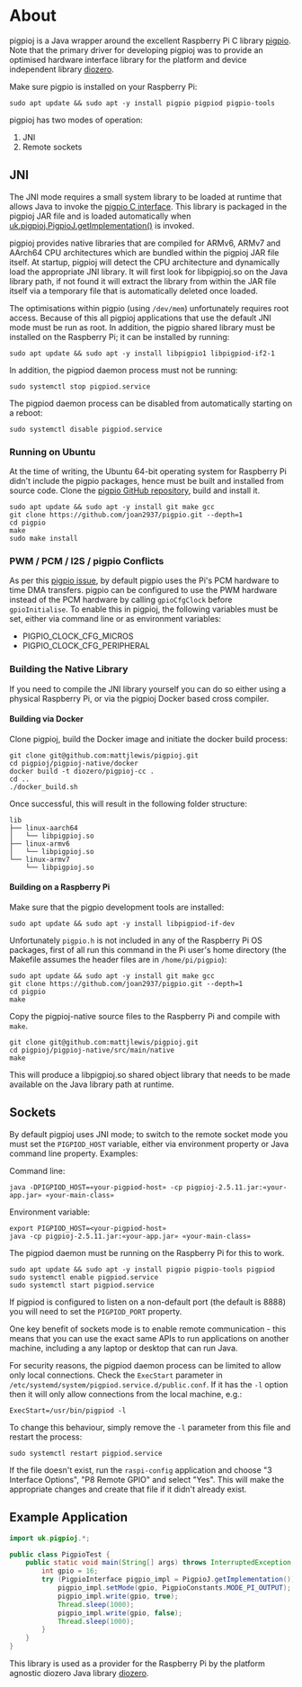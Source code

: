 # About

pigpioj is a Java wrapper around the excellent Raspberry Pi C library [pigpio](http://abyz.me.uk/rpi/pigpio/).
Note that the primary driver for developing pigpioj was to provide an optimised hardware interface
library for the platform and device independent library [diozero](http://www.diozero.com).

Make sure pigpio is installed on your Raspberry Pi:

```shell
sudo apt update && sudo apt -y install pigpio pigpiod pigpio-tools
```

pigpioj has two modes of operation:

1. JNI
1. Remote sockets

## JNI

The JNI mode requires a small system library to be loaded at runtime that allows Java to invoke the
[pigpio C interface](http://abyz.me.uk/rpi/pigpio/cif.html). This library is packaged in the pigpioj
JAR file and is loaded automatically when [uk.pigpioj.PigpioJ.getImplementation()](https://github.com/mattjlewis/pigpioj/blob/3e274d46892d58e4be38d454c031d50a4e31ef81/pigpioj-java/src/main/java/uk/pigpioj/PigpioJ.java#L9)
is invoked.

pigpioj provides native libraries that are compiled for ARMv6, ARMv7 and AArch64 CPU architectures
which are bundled within the pigpioj JAR file itself. At startup, pigpioj will detect the CPU
architecture and dynamically load the appropriate JNI library. It will first look for libpigpioj.so
on the Java library path, if not found it will extract the library from within the JAR file itself
via a temporary file that is automatically deleted once loaded.

The optimisations within pigpio (using `/dev/mem`) unfortunately requires root access.
Because of this all pigpioj applications that use the default JNI mode must be run as root.
In addition, the pigpio shared library must be installed on the Raspberry Pi; it can be installed by
running:

```shell
sudo apt update && sudo apt -y install libpigpio1 libpigpiod-if2-1
```

In addition, the pigpiod daemon process must not be running:

```shell
sudo systemctl stop pigpiod.service
```

The pigpiod daemon process can be disabled from automatically starting on a reboot:

```shell
sudo systemctl disable pigpiod.service
```

### Running on Ubuntu

At the time of writing, the Ubuntu 64-bit operating system for Raspberry Pi didn't include the
pigpio packages, hence must be built and installed from source code.
Clone the [pigpio GitHub repository](https://github.com/joan2937/pigpio), build and install it.

```shell
sudo apt update && sudo apt -y install git make gcc
git clone https://github.com/joan2937/pigpio.git --depth=1
cd pigpio
make
sudo make install
```

### PWM / PCM / I2S / pigpio Conflicts

As per this [pigpio issue](https://github.com/joan2937/pigpio/issues/87), by default pigpio uses the
Pi's PCM hardware to time DMA transfers. pigpio can be configured to use the PWM hardware instead of
the PCM hardware by calling `gpioCfgClock` before `gpioInitialise`. To enable this in pigpioj, the
following variables must be set, either via command line or as environment variables:

* PIGPIO_CLOCK_CFG_MICROS
* PIGPIO_CLOCK_CFG_PERIPHERAL

### Building the Native Library

If you need to compile the JNI library yourself you can do so either using a physical Raspberry Pi,
or via the pigpioj Docker based cross compiler.

#### Building via Docker

Clone pigpioj, build the Docker image and initiate the docker build process:

```shell
git clone git@github.com:mattjlewis/pigpioj.git
cd pigpioj/pigpioj-native/docker
docker build -t diozero/pigpioj-cc .
cd ..
./docker_build.sh
```

Once successful, this will result in the following folder structure:

```
lib
├── linux-aarch64
│   └── libpigpioj.so
├── linux-armv6
│   └── libpigpioj.so
└── linux-armv7
    └── libpigpioj.so
```

#### Building on a Raspberry Pi

Make sure that the pigpio development tools are installed:

```shell
sudo apt update && sudo apt -y install libpigpiod-if-dev
```

Unfortunately `pigpio.h` is not included in any of the Raspberry Pi OS packages, first of all run
this command in the Pi user's home directory (the Makefile assumes the header files are in
`/home/pi/pigpio`):

```shell
sudo apt update && sudo apt -y install git make gcc
git clone https://github.com/joan2937/pigpio.git --depth=1
cd pigpio
make
```

Copy the pigpioj-native source files to the Raspberry Pi and compile with `make`.

```shell
git clone git@github.com:mattjlewis/pigpioj.git
cd pigpioj/pigpioj-native/src/main/native
make
```

This will produce a libpigpioj.so shared object library that needs to be made available on the
Java library path at runtime.

## Sockets

By default pigpioj uses JNI mode; to switch to the remote socket mode you must set the `PIGPIOD_HOST`
variable, either via environment property or Java command line property. Examples:

Command line:

```shell
java -DPIGPIOD_HOST=«your-pigpiod-host» -cp pigpioj-2.5.11.jar:«your-app.jar» «your-main-class»
```

Environment variable:

```shell
export PIGPIOD_HOST=<your-pigpiod-host»
java -cp pigpioj-2.5.11.jar:«your-app.jar» «your-main-class»
```

The pigpiod daemon must be running on the Raspberry Pi for this to work.

```shell
sudo apt update && sudo apt -y install pigpio pigpio-tools pigpiod
sudo systemctl enable pigpiod.service
sudo systemctl start pigpiod.service
```

If pigpiod is configured to listen on a non-default port (the default is 8888) you will need to
set the `PIGPIOD_PORT` property.

One key benefit of sockets mode is to enable remote communication - this means that you can use the
exact same APIs to run applications on another machine, including a any laptop or desktop that can
run Java.

For security reasons, the pigpiod daemon process can be limited to allow only local connections.
Check the `ExecStart` parameter in `/etc/systemd/system/pigpiod.service.d/public.conf`. If it has the `-l`
option then it will only allow connections from the local machine, e.g.:

```
ExecStart=/usr/bin/pigpiod -l
```

To change this behaviour, simply remove the `-l` parameter from this file and restart the process:

```shell
sudo systemctl restart pigpiod.service
```

If the file doesn't exist, run the `raspi-config` application and choose "3 Interface Options",
"P8 Remote GPIO" and select "Yes". This will make the appropriate changes and create that file if
it didn't already exist.

## Example Application

```java
import uk.pigpioj.*;

public class PigpioTest {
	public static void main(String[] args) throws InterruptedException {
		int gpio = 16;
		try (PigpioInterface pigpio_impl = PigpioJ.getImplementation()) {
			pigpio_impl.setMode(gpio, PigpioConstants.MODE_PI_OUTPUT);
			pigpio_impl.write(gpio, true);
			Thread.sleep(1000);
			pigpio_impl.write(gpio, false);
			Thread.sleep(1000);
		}
	}
}
```

This library is used as a provider for the Raspberry Pi by the platform agnostic diozero Java
library [diozero](http://www.diozero.com).
